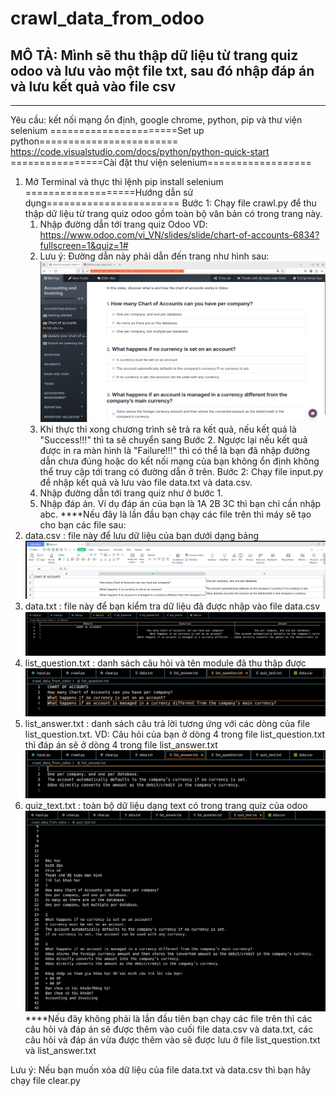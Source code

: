 # crawl_data_from_odoo
MÔ TẢ: Mình sẽ thu thập dữ liệu từ trang quiz odoo và lưu vào một file txt, sau đó nhập đáp án và lưu kết quả vào file csv 
--------------------------------------------------------------------------------------------------------------------------
--------------------------------------------------------------------------------------------------------------------------
Yêu cầu: kết nối mạng ổn định, google chrome, python, pip và thư viện selenium
======================Set up python========================
https://code.visualstudio.com/docs/python/python-quick-start
================Cài đặt thư viện selenium==================
1. Mở Terminal và thực thi lệnh pip install selenium
===================Hướng dẫn sử dụng=======================
Bước 1: Chạy file crawl.py để thu thập dữ liệu từ trang quiz odoo gồm toàn bộ văn bản có trong trang này.
      1. Nhập đường dẫn tới trang quiz Odoo VD: https://www.odoo.com/vi_VN/slides/slide/chart-of-accounts-6834?fullscreen=1&quiz=1#
      2. Lưu ý: Đường dẫn này phải dẫn đến trang như hình sau: 
            ![Alt text](images/path_to_quiz.png)
      3. Khi thực thi xong chương trình sẽ trả ra kết quả, nếu kết quả là "Success!!!" thì ta sẽ chuyển sang Bước 2. Ngược lại nếu kết quả được in ra màn hình là "Failure!!!" thì có thể là bạn đã nhập đường dẫn chưa đúng hoặc do kết nối mạng của bạn không ổn định không thể truy cập tới trang có đường dẫn ở trên.
Bước 2: Chạy file input.py để nhập kết quả và lưu vào file data.txt và data.csv.
      1. Nhập đường dẫn tới trang quiz như ở bước 1.
      2. Nhập đáp án. Ví dụ đáp án của bạn là 1A 2B 3C thì bạn chỉ cần nhập abc.
****Nếu đây là lần đầu bạn chạy các file trên thì máy sẽ tạo cho bạn các file sau:
  1. data.csv : file này để lưu dữ liệu của bạn dưới dạng bảng
            ![Alt text](images/data_csv.png)
  2. data.txt : file này để bạn kiểm tra dữ liệu đã được nhập vào file data.csv
            ![Alt text](images/data_txt.png)
  3. list_question.txt : danh sách câu hỏi và tên module đã thu thập được
            ![Alt text](images/list_question.png)
  4. list_answer.txt : danh sách câu trả lời tương ứng với các dòng của file list_question.txt. VD: Câu hỏi của bạn ở dòng 4 trong file list_question.txt thì đáp án sẽ ở dòng 4 trong file list_answer.txt
            ![Alt text](images/list_answer.png)
  5. quiz_text.txt : toàn bộ dữ liệu dạng text có trong trang quiz của odoo
            ![Alt text](images/quiz_text.png)
****Nếu đây không phải là lần đầu tiên bạn chạy các file trên thì các câu hỏi và đáp án sẽ được thêm vào cuối file data.csv và data.txt, các câu hỏi và đáp án vừa được thêm vào sẽ được lưu ở file list_question.txt và list_answer.txt

 Lưu ý: Nếu bạn muốn xóa dữ liệu của file data.txt và data.csv thì bạn hãy chạy file clear.py
